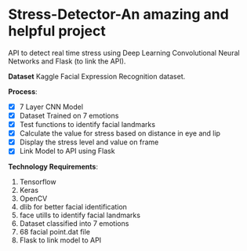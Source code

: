 # Stress-Detector-An amazing and helpful project
API to detect real time stress using Deep Learning Convolutional Neural Networks and Flask (to link the API).

**Dataset**
Kaggle Facial Expression Recognition dataset.

**Process**:
- [x] 7 Layer CNN Model 
- [x] Dataset Trained on 7 emotions
- [x] Test functions to identify facial landmarks
- [x] Calculate the value for stress based on distance in eye and lip
- [x] Display the stress level and value on frame
- [x] Link Model to API using Flask

**Technology Requirements**:
1. Tensorflow
2. Keras
3. OpenCV
4. dlib for better facial identification
5. face utills to identify facial landmarks
6. Dataset classified into 7 emotions
7. 68 facial point.dat file 
8. Flask to link model to API

